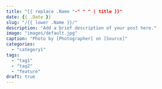 ```yaml
---
title: "{{ replace .Name "-" " " | title }}"
date: {{ .Date }}
slug: "/{{ lower .Name }}/"
description: "Add a brief description of your post here."
image: "images/default.jpg"
caption: "Photo by [Photographer] on [Source]"
categories:
  - "category1"
tags:
  - "tag1"
  - "tag2"
  - "feature"
draft: true
---
```

